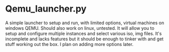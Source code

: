 # Qemu_launcher.py
A simple launcher to setup and run, with limited options, virtual machines on windows QEMU. Should also work on linux, untested.
It will allow you to setup and configure multiple instances and select various iso, img files.
It's incomplete and lacks features but it should be enough to tinker with and get stuff working out the box.
I plan on adding more options later.
